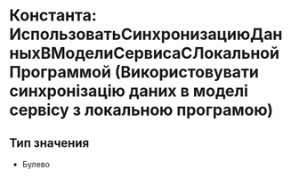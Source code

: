 ﻿# Константа: ИспользоватьСинхронизациюДанныхВМоделиСервисаСЛокальнойПрограммой (Використовувати синхронізацію даних в моделі сервісу з локальною програмою)

## Тип значения

- Булево


